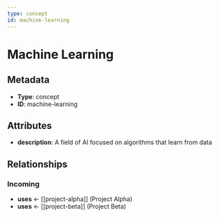 ```yaml
---
type: concept
id: machine-learning
---
```


# Machine Learning

## Metadata

- **Type**: concept
- **ID**: machine-learning

## Attributes

- **description**: A field of AI focused on algorithms that learn from data

## Relationships

### Incoming

- **uses** ← [[project-alpha]] (Project Alpha)
- **uses** ← [[project-beta]] (Project Beta)

